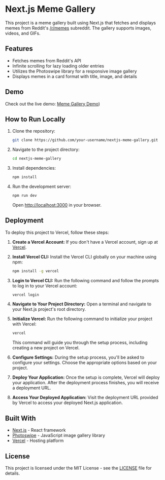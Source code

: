 # Next.js Meme Gallery

This project is a meme gallery built using Next.js that fetches and displays memes from Reddit's [/r/memes](https://www.reddit.com/r/memes/) subreddit. The gallery supports images, videos, and GIFs.

## Features

- Fetches memes from Reddit's API
- Infinite scrolling for lazy loading older entries
- Utilizes the Photoswipe library for a responsive image gallery
- Displays memes in a card format with title, image, and details

## Demo

Check out the live demo: [Meme Gallery Demo](https://meme-gallery-shouryamanekar.vercel.app/))

## How to Run Locally

1. Clone the repository:

   ```bash
   git clone https://github.com/your-username/nextjs-meme-gallery.git
   ```

2. Navigate to the project directory:

   ```bash
   cd nextjs-meme-gallery
   ```

3. Install dependencies:

   ```bash
   npm install
   ```

4. Run the development server:

   ```bash
   npm run dev
   ```

   Open [http://localhost:3000](http://localhost:3000) in your browser.

## Deployment

To deploy this project to Vercel, follow these steps:

1. **Create a Vercel Account:**
   If you don't have a Vercel account, sign up at [Vercel](https://vercel.com/).

2. **Install Vercel CLI:**
   Install the Vercel CLI globally on your machine using npm:

   ```bash
   npm install -g vercel
   ```

3. **Login to Vercel CLI:**
   Run the following command and follow the prompts to log in to your Vercel account:

   ```bash
   vercel login
   ```

4. **Navigate to Your Project Directory:**
   Open a terminal and navigate to your Next.js project's root directory.

5. **Initialize Vercel:**
   Run the following command to initialize your project with Vercel:

   ```bash
   vercel
   ```

   This command will guide you through the setup process, including creating a new project on Vercel.

6. **Configure Settings:**
   During the setup process, you'll be asked to configure your settings. Choose the appropriate options based on your project.

7. **Deploy Your Application:**
   Once the setup is complete, Vercel will deploy your application. After the deployment process finishes, you will receive a deployment URL.

8. **Access Your Deployed Application:**
   Visit the deployment URL provided by Vercel to access your deployed Next.js application.

## Built With

- [Next.js](https://nextjs.org/) - React framework
- [Photoswipe](https://photoswipe.com/) - JavaScript image gallery library
- [Vercel](https://vercel.com/) - Hosting platform

## License

This project is licensed under the MIT License - see the [LICENSE](LICENSE) file for details.
